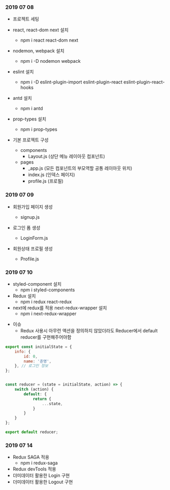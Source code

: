 ### 2019 07 08
- 프로젝트 세팅

- react, react-dom next 설치
    - npm i react react-dom next 
- nodemon, webpack 설치
    - npm i -D nodemon webpack
- eslint 설치
    - npm i -D eslint-plugin-import eslint-plugin-react eslint-plugin-react-hooks
- antd 설치
    - npm i antd
- prop-types 설치
    - npm i prop-types
    
- 기본 프로젝트 구성
    - components
        - Layout.js (상단 메뉴 레이아웃 컴포넌트)
    - pages 
        - _app.js (모든 컴포넌트의 부모역할 공통 레이아웃 위치)
        - index.js (인덱스 페이지)
        - profile.js (프로필)


### 2019 07 09
- 회원가입 페이지 생성 
    - signup.js

- 로그인 폼 생성
    - LoginForm.js

- 회원상태 프로필 생성
    - Profile.js
    

### 2019 07 10
- styled-component 설치
    - npm i styled-components
- Redux 설치
    - npm i redux react-redux
- next에 redux를 적용 next-redux-wrapper 설치
    - npm i next-redux-wrapper
    

* 이슈
    - Redux 사용시 아무런 액션을 정의하지 않았더라도 Reducer에서 default reducer를 구현해주어야함
```javascript
export const initialState = {
    info: {
        id: 0,
        name: '준영',
    }, // 로그인 정보
};


const reducer = (state = initialState, action) => {
    switch (action) {
        default: {
            return {
                ...state,
            }
        }
    }
};

export default reducer;
```

### 2019 07 14
- Redux SAGA 적용
    - npm i redux-saga
- Redux devTools 적용
- 더미데이터 활용한 Login 구현
- 더미데이터 활용한 Logout 구현

